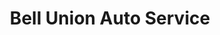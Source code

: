 ---
title: "Bell Union Auto Service"
url: /scottsdale/bell-union-auto-service/
shop: Autowerkstatt
---